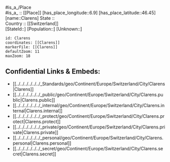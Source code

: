 ﻿---
location: [46.45,6.9] 
mapzoom: [7,12] 
mapmarker: city 
type: City
tags:
- geo/City


SpocWebEntityId: 29620
isDeleted: false
confidential: public

---
#is_a_/Place  
#is_a_ :: [[Place]] 
[has_place_longitude::6.9] 
[has_place_latitude::46.45] 
[name::Clarens] 
State ::  
Country :: [[Switzerland]]  
[StateId::] 
[Population::] 
[Unknown::] 


```leaflet
id: Clarens
coordinates: [[Clarens]] 
markerFile: [[Clarens]] 
defaultZoom: 11 
maxZoom: 18
```


## Confidential Links & Embeds: 
- [[../../../../../../_Standards/geo/Continent/Europe/Switzerland/City/Clarens|Clarens]] 
- [[../../../../../../_public/geo/Continent/Europe/Switzerland/City/Clarens.public|Clarens.public]] 
- [[../../../../../../_internal/geo/Continent/Europe/Switzerland/City/Clarens.internal|Clarens.internal]] 
- [[../../../../../../_protect/geo/Continent/Europe/Switzerland/City/Clarens.protect|Clarens.protect]] 
- [[../../../../../../_private/geo/Continent/Europe/Switzerland/City/Clarens.private|Clarens.private]] 
- [[../../../../../../_personal/geo/Continent/Europe/Switzerland/City/Clarens.personal|Clarens.personal]] 
- [[../../../../../../_secret/geo/Continent/Europe/Switzerland/City/Clarens.secret|Clarens.secret]] 

